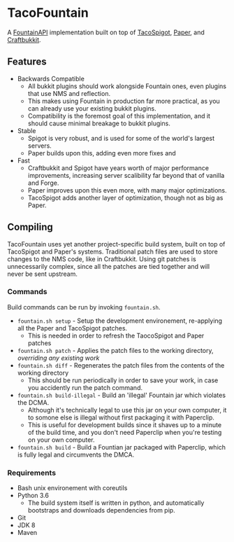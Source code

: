 TacoFountain
============
A [FountainAPI](https://github.com/FountainMC/FountainAPI) implementation
built on top of [TacoSpigot](https://github.com/TacoSpigot/TacoSpigot),
[Paper](https://github.com/PaperMC/Paper), and [Craftbukkit](https://www.spigotmc.org/).

## Features
- Backwards Compatible
  - All bukkit plugins should work alongside Fountain ones,
    even plugins that use NMS and reflection.
  - This makes using Fountain in production far more practical,
    as you can already use your existing bukkit plugins.
  - Compatibility is the foremost goal of this implementation,
    and it should cause minimal breakage to bukkit plugins.
- Stable
  - Spigot is very robust, and is used for some of the world's largest servers.
  - Paper builds upon this, adding even more fixes and
- Fast
  - Craftbukkit and Spigot have years worth of major performance improvements,
    increasing server scalibility far beyond that of vanilla and Forge.
  - Paper improves upon this even more, with many major optimizations.
  - TacoSpigot adds another layer of optimization, though not as big as Paper.

## Compiling
TacoFountain uses yet another project-specific build system,
built on top of TacoSpigot and Paper's systems.
Traditional patch files are used to store changes to the NMS code,
like in Craftbukkit. Using git patches is unnecessarily complex,
since all the patches are tied together and will never be sent upstream.

### Commands
Build commands can be run by invoking `fountain.sh`.
- `fountain.sh setup` - Setup the development environement, re-applying all the Paper and TacoSpigot patches.
  - This is needed in order to refresh the TaocoSpigot and Paper patches
- `fountain.sh patch` - Applies the patch files to the working directory, _overriding any existing work_
- `fountain.sh diff` - Regenerates the patch files from the contents of the working directory
  - This should be run periodically in order to save your work, in case you accidently run the patch command.
- `fountain.sh build-illegal` - Build an 'illegal' Fountain jar which violates the DCMA.
  - Although it's technically legal to use this jar on your own computer,
     it to somone else is illegal without first packaging it with Paperclip.
  - This is useful for development builds since it shaves up to a minute of the build time,
    and you don't need Paperclip when you're testing on your own computer.
- `fountain.sh build` - Build a Fountian jar packaged with Paperclip, which is fully legal and circumvents the DMCA.

### Requirements
- Bash unix environement with coreutils
- Python 3.6
  - The build system itself is written in python,
    and automatically bootstraps and downloads dependencies from pip.
- Git
- JDK 8
- Maven
